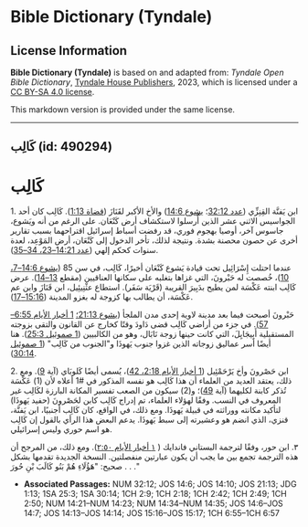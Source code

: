 # Bible Dictionary (Tyndale)

## License Information

**Bible Dictionary (Tyndale)** is based on and adapted from: _Tyndale Open Bible Dictionary_, [Tyndale House Publishers](https://tyndaleopenresources.com/), 2023, which is licensed under a [CC BY-SA 4.0 license](https://creativecommons.org/licenses/by-sa/4.0/legalcode.en).

This markdown version is provided under the same license.



--------------------------------

## كَالِب (id: 490294)

كَالِب
======

1\. ابن يَفنَّة القِنِزِّي ([عدد 32:12](https://ref.ly/Num32:12)؛ [يشوع 14:6](https://ref.ly/Josh14:6)) والأخ الأكبر لقَنَازَ ([قضاة 1:13](https://ref.ly/Judg1:13)). كَالِب كان أحد الجواسيس الاثني عشر الذين أُرسلوا لاستكشاف أرض كَنْعَان. على الرغم من أنه ويَشوع، جاسوس آخر، أوصيا بهجوم فوري، قد رفضت أسباط إسرائيل اقتراحهما بسبب تقارير أخرى عن حصون محصنة بشدة. ونتيجة لذلك، تأخر الدخول إلى كَنْعَان، أرض المَوْعِد، لعدة سنوات كحكم إلهي ([عدد 14:21–23، 34–35](https://ref.ly/Num14:21-Num14:23,Num14:34-Num14:35)).

عندما احتلت إِسْرَائِيل تحت قيادة يَشوع كَنْعَان أخيرًا، كَالِب، في سن 85 ([يشوع 14:6–7، 10](https://ref.ly/Josh14:6-Josh14:7,Josh14:10))، خُصصت له حَبْرونَ، التي غزاها بتغلبه على سكانها العناقيين (مقطع [13–14](https://ref.ly/Josh14:13-Josh14:14)). عرض كَالِب ابنته عَكْسَة لمن يطيح بدَبِيرَ القريبة (قَرْيَة سَفَر). استطاع عثْنِيئِيل، ابن قَنَازَ وابن عم عَكْسَة، أن يطالب بها كزوجة له بغزو المدينة ([15:16–17](https://ref.ly/Josh15:16-Josh15:17)).

حَبْرونَ أصبحت فيما بعد مدينة لاوية إحدى مدن الملجأ ([يشوع 21:13؛](https://ref.ly/Josh21:13) [1 أخبار الأيام 6:55–57](https://ref.ly/1Chr6:55-1Chr6:57)). في جزء من أراضي كَالِب قضى دَاودَ وقتًا كخارج عن القانون والتقى بزوجته المستقبلية أَبِيجَايِلَ، التي كانت حينها زوجة نَابَال، وهو من الكالبيين ([1 صموئيل 25:3](https://ref.ly/1Sam25:3)). هنا أيضًا أسر عماليق زوجاته الذين غزوا جنوب يَهوذَا و"الجنوب من كَالِب" ([1 صموئيل 30:14](https://ref.ly/1Sam30:14)).

2\. ابن حَصْرونَ وأخ يَرْحَمْئِيل ([1 أخبار الأيام 2:18، 42](https://ref.ly/1Chr2:18,1Chr2:42))، يُسمى أيضًا كَلوبَاي (آية [9](https://ref.ly/1Chr2:9)). ومع ذلك، يعتقد العديد من العلماء أن هذا كَالِب هو نفسه المذكور في \#1 أعلاه لأن (1\) عَكْسَة تُذكر كابنة لكليهما (آية [49](https://ref.ly/1Chr2:49))؛ و(2\) سيكون من الصعب تفسير المكانة البارزة لكَالِب غير المعروف في النسب. وفقًا لهؤلاء العلماء، تم إدراج كَالِب كابن لحَصْرونَ (حفيد يَهوذَا) لتأكيد مكانته ووراثته في قبيلة يَهوذَا. ومع ذلك، في الواقع، كان كَالِب أجنبيًا، ابن يَفنَّة، قنزي، الذي انضم هو وعشيرته إلى سبط يَهوذَا. يدعم البعض هذا الرأي بالقول إن كَالِب هو اسم حوري وليس إسرائيلي.

٣. ابن حور، وفقًا لترجمة البستاني فاندايك ( [١ أخبار الأيام ٢:٥٠](https://ref.ly/1Chr2:50)). ومع ذلك، من المرجح أن هذه الترجمة تجمع بين ما يجب أن يكون عبارتين منفصلتين. النسخة الجديدة تقدمها بشكل صحيح: "هَؤُلَاءِ هُمْ بَنُو كَالَبَ بْنِ حُورَ . . ."

* **Associated Passages:** NUM 32:12; JOS 14:6; JOS 14:10; JOS 21:13; JDG 1:13; 1SA 25:3; 1SA 30:14; 1CH 2:9; 1CH 2:18; 1CH 2:42; 1CH 2:49; 1CH 2:50; NUM 14:21–NUM 14:23; NUM 14:34–NUM 14:35; JOS 14:6–JOS 14:7; JOS 14:13–JOS 14:14; JOS 15:16–JOS 15:17; 1CH 6:55–1CH 6:57


